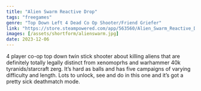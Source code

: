 ```yaml
---
title: "Alien Swarm Reactive Drop"
tags: "freegames"
genre: "Top Down Left 4 Dead Co Op Shooter/Friend Griefer"
link: "https://store.steampowered.com/app/563560/Alien_Swarm_Reactive_Drop/"
images: [/assets/shortform/alienswarm.jpg]
date: 2023-12-06
---
```


4 player co-op top down twin stick shooter about killing aliens that are definitely totally legally distinct from xenomoprhs and warhammer 40k tyranids/starcraft zerg. It’s hard as balls and has five campaigns of varying difficulty and length. Lots to unlock, see and do in this one and it’s got a pretty sick deathmatch mode.